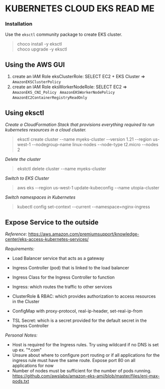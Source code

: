 # KUBERNETES CLOUD EKS READ ME

### Installation

Use the ```eksctl``` community package to create EKS cluster.  
  
> choco install -y eksctl  
> choco upgrade -y eksctl  

## Using the AWS GUI  
1) create an IAM Role eksClusterRole: SELECT EC2 + EKS Cluster => ```AmazonEKSClusterPolicy```  
2) create an IAM Role eksWorkerNodeRole: SELECT EC2 => ``` AmazonEKS_CNI_Policy``` ``` AmazonEKSWorkerNodePolicy``` ```AmazonEC2ContainerRegistryReadOnly```

## Using eksctl  
*Create a CloudFormation Stack that provisions everything required to run kubernetes resources in a cloud cluster.*
> eksctl create cluster --name myeks-cluster --version 1.21 --region us-west-1 --nodegroup-name linux-nodes --node-type t2.micro --nodes 2  

*Delete the cluster*
> ekstctl delete cluster --name myeks-cluster  

*Switch to EKS Cluster*
> aws eks --region us-west-1 update-kubeconfig --name utopia-cluster  

*Switch namespaces in Kubernetes*
> kubectl config set-context --current --namespace=nginx-ingress  

## Expose Service to the outside

*Reference:* https://aws.amazon.com/premiumsupport/knowledge-center/eks-access-kubernetes-services/

*Requirements:*  
- Load Balancer service that acts as a gateway
- Ingress Controller (pod) that is linked to the load balancer
- Ingress Class for the Ingress Controller to function
- Ingress: which routes the traffic to other services
- ClusterRole & RBAC: which provides authorization to access resources in the Cluster
- ConfigMap with proxy-protocol, real-ip-header, set-real-ip-from

- TSL Secret: which is a secret provided for the default secret in the Ingress Controller

*Personal Notes:*
- Host is required for the Ingress rules. Try using wildcard if no DNS is set up ex. "\*.com"
- Unsure about where to configure port routing or if all applications for the ingress rule must have the same route. Expose port 80 on all applications for now
- Number of nodes must be sufficient for the number of pods running. https://github.com/awslabs/amazon-eks-ami/blob/master/files/eni-max-pods.txt

